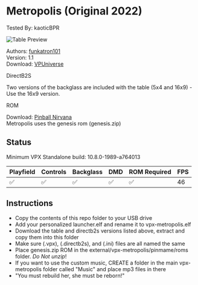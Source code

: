 # Metropolis (Original 2022)
Tested By: kaoticBPR

![Table Preview](https://github.com/lilalien/vpx-images/blob/main/vpx-metropolis.png)

Authors: [funkatron101](https://vpuniverse.com/profile/49709-funkatron101/)  
Version: 1.1  
Download: [VPUniverse](https://vpuniverse.com/files/file/10195-metropolis-reborn/)

DirectB2S

Two versions of the backglass are included with the table (5x4 and 16x9) - Use the 16x9 version.

ROM

Download: [Pinball Nirvana](https://pinballnirvana.com/forums/resources/genesis.1862/)  
Metropolis uses the genesis rom (genesis.zip)

## Status 

Minimum VPX Standalone build: 10.8.0-1989-a764013

| Playfield | Controls | Backglass | DMD | ROM Required | FPS | 
|-----------|----------|-----------|-----|--------------|-----|
| :white_check_mark: | :white_check_mark: | :white_check_mark: | :white_check_mark: | :white_check_mark: | 46 |

## Instructions

- Copy the contents of this repo folder to your USB drive
- Add your personalized launcher.elf and rename it to vpx-metropolis.elf
- Download the table and directb2s versions listed above, extract and copy them into this folder
- Make sure (.vpx), (.directb2s), and (.ini) files are all named the same
- Place genesis.zip ROM in the external/vpx-metropolis/pinmame/roms folder. *Do Not unzip*!
- If you want to use the custom music, CREATE a folder in the main vpx-metropolis folder called "Music" and place mp3 files in there
- "You must rebuild her, she must be reborn!"
